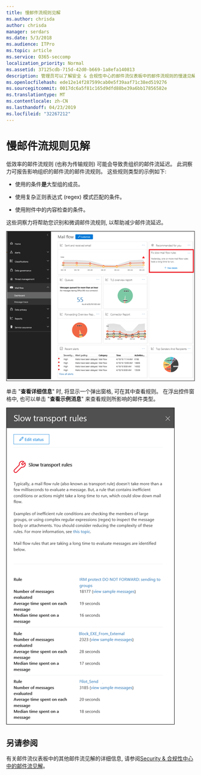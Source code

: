 ```yaml
---
title: 慢邮件流规则见解
ms.author: chrisda
author: chrisda
manager: serdars
ms.date: 5/3/2018
ms.audience: ITPro
ms.topic: article
ms.service: O365-seccomp
localization_priority: Normal
ms.assetid: 37125cdb-715d-42d0-b669-1a8efa140813
description: 管理员可以了解安全 & 合规性中心的邮件流仪表板中的邮件流规则的慢速见解。
ms.openlocfilehash: ede12e14f287599cab0e5f39aaf71c38ed519276
ms.sourcegitcommit: 0017dc6a5f81c165d9dfd88be39a6bb17856582e
ms.translationtype: MT
ms.contentlocale: zh-CN
ms.lasthandoff: 04/23/2019
ms.locfileid: "32267212"
---
```

# <a name="slow-mail-flow-rules-insight"></a>慢邮件流规则见解

低效率的邮件流规则 (也称为传输规则) 可能会导致贵组织的邮件流延迟。 此洞察力可报告影响组织的邮件流的邮件流规则。 这些规则类型的示例如下:

- 使用的条件**是**大型组的成员。

- 使用复杂正则表达式 (regex) 模式匹配的条件。

- 使用附件中的内容检查的条件。

这些洞察力将帮助您识别和微调邮件流规则, 以帮助减少邮件流延迟。

![Security & 合规性中心的邮件流仪表板中的邮件流规则速度较慢](media/1dd90faa-f065-4b10-8b47-d35dc127fc26.png)

单击 "**查看详细信息**" 时, 将显示一个弹出窗格, 可在其中查看规则。 在浮出控件窗格中, 也可以单击 "**查看示例消息**" 来查看规则所影响的邮件类型。

![在邮件流仪表板中单击慢速邮件流规则中的 "查看详细信息" 后的浮出控件窗格](media/2cbd43b7-1f21-4338-a70c-7b50de5c69cd.png)

## <a name="see-also"></a>另请参阅

有关邮件流仪表板中的其他邮件流见解的详细信息, 请参阅[Security & 合规性中心中的邮件流见解](mail-flow-insights.md)。
